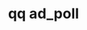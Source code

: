---
category: ad
command: ad_poll
optional_options: []
permalink: /qq-cli-command-guide/ad/ad_poll.html
positional_options: []
sidebar: qq_cli_command_reference_sidebar
summary: This section explains how to use the <code>qq ad_poll</code> command.
synopsis: Get details on a join or leave operation
title: qq ad_poll
usage: qq ad_poll [-h]
zendesk_source: qq CLI Command Guide

---
